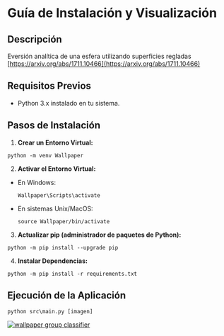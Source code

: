 # Guía de Instalación y Visualización

## Descripción
Eversión analítica de una esfera utilizando superficies regladas
[https://arxiv.org/abs/1711.10466](https://arxiv.org/abs/1711.10466)


## Requisitos Previos
- Python 3.x instalado en tu sistema.

## Pasos de Instalación

1. **Crear un Entorno Virtual:**
  ```
  python -m venv Wallpaper
  ```


2. **Activar el Entorno Virtual:**
- En Windows:
  ```
  Wallpaper\Scripts\activate
  ```
- En sistemas Unix/MacOS:
  ```
  source Wallpaper/bin/activate
  ```

3. **Actualizar pip (administrador de paquetes de Python):**
  ```
  python -m pip install --upgrade pip
  ```

4. **Instalar Dependencias:**
  ```
  python -m pip install -r requirements.txt 
  ```

## Ejecución de la Aplicación

  ```
  python src\main.py [imagen]
  ```

[![wallpaper group classifier](https://img.youtube.com/vi/pJmaZTHcpfc/0.jpg)](https://www.youtube.com/watch?v=pJmaZTHcpfc)

